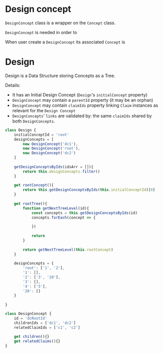 # Design concept
`DesignConcept` class is a wrapper on the `Concept` class.

`DesignConcept` is needed in order to 

When user create a `DesignConcept` its associated `Concept` is 

# Design
Design is a Data Structure storing Concepts as a Tree.

Details:
* It has an Initial Design Concept (`Design`'s `initialConcept` property)
* `DesignConcept` may contain a `parentId` property (it may be an orphan)
* `DesignConcept` may contain `claimIds` property linking `Claim` instances as relevant for the `Design Concept`
* `DesignConcepts`' `links` are validated by: the same `claimIds` shared by both `DesignConcepts`.

```javascript
class Design {
    initialConceptId = 'root'
    designConcepts = [
        new DesignConcept('dc1'), 
        new DesignConcept('root'), 
        new DesignConcept('dc2')
    ]
    
    getDesignConceptsByIds(idsArr = []){
        return this.designConcepts.filter()
    }
    
    get rootConcept(){
        return this.getDesignConceptsByIds(this.initialConceptId)[0]
    }
    
    get rootTree(){
        function getNextTreeLevel(id){
            const concepts = this.getDesignConceptsByIds(id)
            concepts.forEach(concept => {
                
            })
            
            return 
        }
        
        return getNextTreeLevel(this.rootConcept)
    }
    
    designConcepts = {
        'root': ['1', '2'],
        '1': [],
        '2': ['3', '20'],
        '3': [],
        '4': ['5'],
        '20': []
    }
    
}

class DesignConcept {
    id = 'dcRootId'
    childrenIds = ['dc1', 'dc2']
    relatedClaimIds = ['c1', 'c2']
    
    get children(){}
    get relatedClaims(){}
}
```